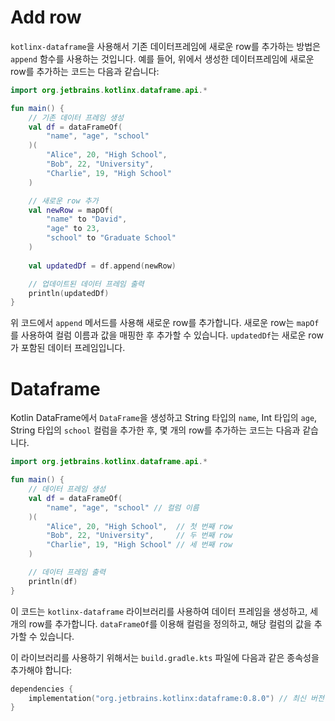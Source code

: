 # Add row
`kotlinx-dataframe`을 사용해서 기존 데이터프레임에 새로운 row를 추가하는 방법은 `append` 함수를 사용하는 것입니다. 예를 들어, 위에서 생성한 데이터프레임에 새로운 row를 추가하는 코드는 다음과 같습니다:

```kotlin
import org.jetbrains.kotlinx.dataframe.api.*

fun main() {
    // 기존 데이터 프레임 생성
    val df = dataFrameOf(
        "name", "age", "school"
    )(
        "Alice", 20, "High School",
        "Bob", 22, "University",
        "Charlie", 19, "High School"
    )

    // 새로운 row 추가
    val newRow = mapOf(
        "name" to "David",
        "age" to 23,
        "school" to "Graduate School"
    )
    
    val updatedDf = df.append(newRow)

    // 업데이트된 데이터 프레임 출력
    println(updatedDf)
}
```

위 코드에서 `append` 메서드를 사용해 새로운 row를 추가합니다. 새로운 row는 `mapOf`를 사용하여 컬럼 이름과 값을 매핑한 후 추가할 수 있습니다. `updatedDf`는 새로운 row가 포함된 데이터 프레임입니다.

# Dataframe
Kotlin DataFrame에서 `DataFrame`을 생성하고 String 타입의 `name`, Int 타입의 `age`, String 타입의 `school` 컬럼을 추가한 후, 몇 개의 row를 추가하는 코드는 다음과 같습니다.

```kotlin
import org.jetbrains.kotlinx.dataframe.api.*

fun main() {
    // 데이터 프레임 생성
    val df = dataFrameOf(
        "name", "age", "school" // 컬럼 이름
    )(
        "Alice", 20, "High School",  // 첫 번째 row
        "Bob", 22, "University",     // 두 번째 row
        "Charlie", 19, "High School" // 세 번째 row
    )

    // 데이터 프레임 출력
    println(df)
}
```

이 코드는 `kotlinx-dataframe` 라이브러리를 사용하여 데이터 프레임을 생성하고, 세 개의 row를 추가합니다. `dataFrameOf`를 이용해 컬럼을 정의하고, 해당 컬럼의 값을 추가할 수 있습니다.

이 라이브러리를 사용하기 위해서는 `build.gradle.kts` 파일에 다음과 같은 종속성을 추가해야 합니다:

```kotlin
dependencies {
    implementation("org.jetbrains.kotlinx:dataframe:0.8.0") // 최신 버전 확인 필요
}
```